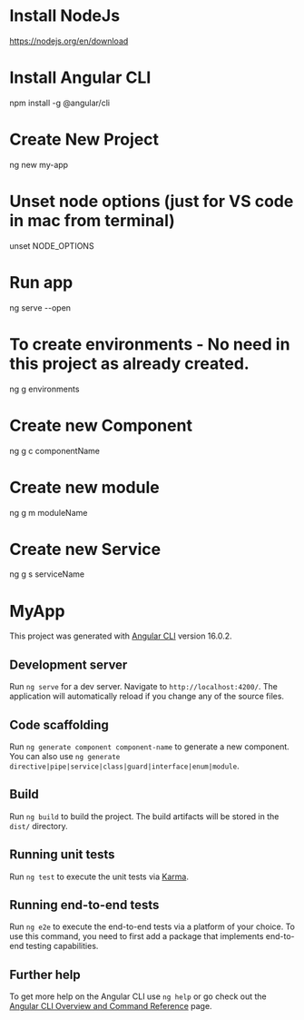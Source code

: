 
# Install NodeJs
https://nodejs.org/en/download

# Install Angular CLI
npm install -g @angular/cli

# Create New Project 
ng new my-app


# Unset node options  (just for VS code in mac from terminal)
unset NODE_OPTIONS

# Run app
ng serve --open

# To create environments - No need in this project as already created.
ng g environments

# Create new Component
ng g c componentName

# Create new module
ng g m moduleName

# Create new Service
ng g s serviceName



# MyApp

This project was generated with [Angular CLI](https://github.com/angular/angular-cli) version 16.0.2.

## Development server

Run `ng serve` for a dev server. Navigate to `http://localhost:4200/`. The application will automatically reload if you change any of the source files.

## Code scaffolding

Run `ng generate component component-name` to generate a new component. You can also use `ng generate directive|pipe|service|class|guard|interface|enum|module`.

## Build

Run `ng build` to build the project. The build artifacts will be stored in the `dist/` directory.

## Running unit tests

Run `ng test` to execute the unit tests via [Karma](https://karma-runner.github.io).

## Running end-to-end tests

Run `ng e2e` to execute the end-to-end tests via a platform of your choice. To use this command, you need to first add a package that implements end-to-end testing capabilities.

## Further help

To get more help on the Angular CLI use `ng help` or go check out the [Angular CLI Overview and Command Reference](https://angular.io/cli) page.

